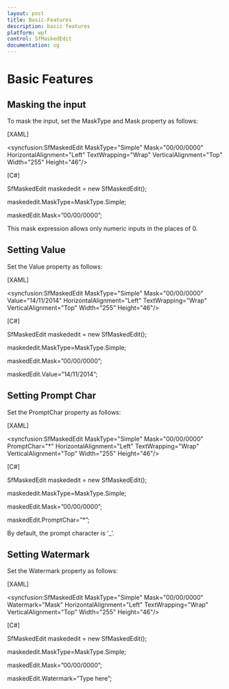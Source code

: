 ```yaml
---
layout: post
title: Basic-Features
description: basic features
platform: wpf
control: SfMaskedEdit
documentation: ug
---
```


# Basic Features

## Masking the input

To mask the input, set the MaskType and Mask property as follows:

[XAML]

&lt;syncfusion:SfMaskedEdit MaskType="Simple" Mask="00/00/0000"  HorizontalAlignment="Left"  TextWrapping="Wrap"  VerticalAlignment="Top" Width="255" Height="46"/&gt;



[C#]

   SfMaskedEdit maskededit = new SfMaskedEdit();

   maskededit.MaskType=MaskType.Simple;

   maskedEdit.Mask=”00/00/0000”;



This mask expression allows only numeric inputs in the places of 0.

## Setting Value

Set the Value property as follows:

[XAML]

&lt;syncfusion:SfMaskedEdit MaskType="Simple" Mask="00/00/0000" Value="14/11/2014" HorizontalAlignment="Left"  TextWrapping="Wrap"  VerticalAlignment="Top" Width="255" Height="46"/&gt;



[C#]

   SfMaskedEdit maskededit = new SfMaskedEdit();

   maskededit.MaskType=MaskType.Simple;

   maskedEdit.Mask=”00/00/0000”;

   maskedEdit.Value=”14/11/2014”;

## Setting Prompt Char

Set the PromptChar property as follows:

[XAML]

&lt;syncfusion:SfMaskedEdit  MaskType="Simple" Mask="00/00/0000" PromptChar="*"  HorizontalAlignment="Left"  TextWrapping="Wrap"  VerticalAlignment="Top" Width="255" Height="46"/&gt;



[C#]

   SfMaskedEdit maskededit = new SfMaskedEdit();

   maskededit.MaskType=MaskType.Simple;

   maskedEdit.Mask=”00/00/0000”;

   maskedEdit.PromptChar=”*”;



By default, the prompt character is ‘_’.

## Setting Watermark

Set the Watermark property as follows:

[XAML]

  &lt;syncfusion:SfMaskedEdit  MaskType="Simple" Mask="00/00/0000" Watermark="Mask"  HorizontalAlignment="Left"  TextWrapping="Wrap"  VerticalAlignment="Top" Width="255" Height="46"/&gt;



[C#]

   SfMaskedEdit maskededit = new SfMaskedEdit();

   maskededit.MaskType=MaskType.Simple;

   maskedEdit.Mask=”00/00/0000”;

   maskedEdit.Watermark=”Type here”;



